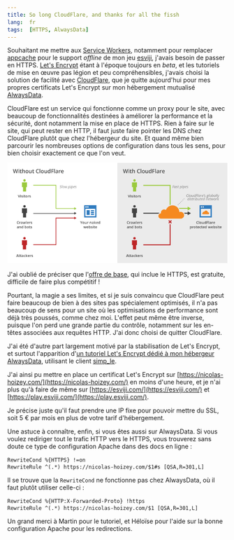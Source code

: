 ```yaml
---
title: So long CloudFlare, and thanks for all the fissh
lang:  fr
tags:  [HTTPS, AlwaysData]
---
```


Souhaitant me mettre aux [Service Workers](https://developer.mozilla.org/fr/docs/Web/API/Service_Worker_API/Using_Service_Workers), notamment pour remplacer [appcache](https://developer.mozilla.org/fr/docs/Utiliser_Application_Cache) pour le support _offline_ de mon jeu [esviji](https://esviji.com/), j'avais besoin de passer en HTTPS. [Let's Encrypt](https://letsencrypt.org/) étant à l'époque toujours en _beta_, et les tutoriels de mise en œuvre pas légion et peu compréhensibles, j'avais choisi la solution de facilité avec [CloudFlare](https://www.cloudflare.com/), que je quitte aujourd'hui pour mes propres certificats Let's Encrypt sur mon hébergement mutualisé [AlwaysData](https://www.alwaysdata.com/fr/).

CloudFlare est un service qui fonctionne comme un proxy pour le site, avec beaucoup de fonctionnalités destinées à améliorer la performance et la sécurité, dont notamment la mise en place de HTTPS. Rien à faire sur le site, qui peut rester en HTTP, il faut juste faire pointer les DNS chez CloudFlare plutôt que chez l'hébergeur du site. Et quand même bien parcourir les nombreuses options de configuration dans tous les sens, pour bien choisir exactement ce que l'on veut.

![](cloudflare.png "Un schéma montrant l'apport de Cloudflare")

J'ai oublié de préciser que l'[offre de base](https://www.cloudflare.com/plans/), qui inclue le HTTPS, est gratuite, difficile de faire plus compétitif !

Pourtant, la magie a ses limites, et si je suis convaincu que CloudFlare peut faire beaucoup de bien à des sites pas spécialement optimisés, il n'a pas beaucoup de sens pour un site où les optimisations de performance sont déjà très poussés, comme chez moi. L'effet peut même être inverse, puisque l'on perd une grande partie du contrôle, notamment sur les en-têtes associées aux requêtes HTTP. J'ai donc choisi de quitter CloudFlare.

J'ai été d'autre part largement motivé par la stabilisation de Let's Encrypt, et surtout l'apparition d'[un tutoriel Let's Encrypt dédié à mon hébergeur AlwaysData](http://forum.alwaysdata.com/viewtopic.php?id=4631), utilisant le client [simp_le](https://github.com/kuba/simp_le).

J'ai ainsi pu mettre en place un certificat Let's Encrypt sur [https://nicolas-hoizey.com/](https://nicolas-hoizey.com/) en moins d'une heure, et je n'ai plus qu'à faire de même sur [https://esviji.com/](https://esviji.com/) et [https://play.esviji.com/](https://play.esviji.com/).

Je précise juste qu'il faut prendre une IP fixe pour pouvoir mettre du SSL, soit 5 € par mois en plus de votre tarif d'hébergement.

Une astuce à connaître, enfin, si vous êtes aussi sur AlwaysData. Si vous voulez rediriger tout le trafic HTTP vers le HTTPS, vous trouverez sans doute ce type de configuration Apache dans des docs en ligne :

```apacheconf
RewriteCond %{HTTPS} !=on
RewriteRule ^(.*) https://nicolas-hoizey.com/$1#s [QSA,R=301,L]
```

Il se trouve que la `RewriteCond` ne fonctionne pas chez AlwaysData, où il faut plutôt utiliser celle-ci :

```apacheconf
RewriteCond %{HTTP:X-Forwarded-Proto} !https
RewriteRule ^(.*) https://nicolas-hoizey.com/$1 [QSA,R=301,L]
```

Un grand merci à Martin pour le tutoriel, et Héloïse pour l'aide sur la bonne configuration Apache pour les redirections.
